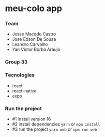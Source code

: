 # meu-colo app 
### Team
- Jesse Macedo Castro
- Jose Edson De Souza
- Leandro Carvalho
- Yan Victor Borba Araujo
### Group 33
### Tecnologies
- react
- react-native
- expo  
### Run the project
- #1 install 
  version 16 
- #2 install dependencies
  `yarn` or `npm install`   
- #3 run the project 
  `yarn web` or `npm run web` 
  
